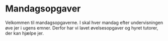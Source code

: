# Mandagsopgaver
Velkommen til mandagsopgaverne. I skal hver mandag efter undervisningen øve jer i ugens emner. 
Derfor har vi lavet øvelsesopgaver og hyret tutorer, der kan hjælpe jer. 